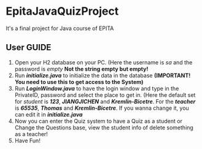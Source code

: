 # EpitaJavaQuizProject
It's a final project for Java course of EPITA

## User GUIDE ##

1. Open your H2 database on your PC. (Here the username is *sa* and the password is *empty* **Not the string empty but empty!** 
2. Run ***initialize.java*** to initialize the data in the database **(IMPORTANT! You need to use this to get access to the System)**
3. Run ***LoginWindow.java*** to have the login window and type in the PrivateID, password and select the place to get in. (Here the default set for *student* is ***123***, ***JIANGJICHEN*** and ***Kremlin-Bicetre***. For the ***teacher*** is ***65535***, ***Thomas*** and ***Kremlin-Bicetre***. If you wanna change it, you can edit it in ***initialize.java***
4. Now you can enter the Quiz system to have a Quiz as a student or Change the Questions base, view the student info of delete something as a teacher!
5. Have Fun!
